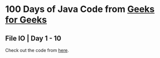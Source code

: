 
# 100 Days of Java Code from [Geeks for Geeks](https://www.geeksforgeeks.org/100-days-of-code-a-complete-guide-for-beginners-and-experienced/)

## File IO | Day 1 - 10 
Check out the code from [here](https://github.com/GXQ7/codecamp/blob/master/Day%201-10%20.md).